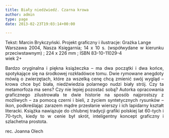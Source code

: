 ```yaml
---
title: Biały niedźwiedź. Czarna krowa
author: admin
type: page
date: 2013-02-23T19:03:14+00:00

---
```

<p style="text-align: justify;">
  Tekst: Marcin Brykczyński. Projekt graficzny i ilustracje: Grażka Lange<br /> Warszawa 2004, Nasza Księgarnia; 14 x 10 s. (współwydane w kierunku przeciwstawnym) ; 224 x 226 mm ; ISBN 83-10-11029-4<br /> wiek 2+
</p>

<p style="text-align: justify;">
  Bardzo oryginalna i piękna książeczka – ma dwa początki i dwa końce, spotykające się na środkowej rozkładówce tomu. Dwie rymowane anegdoty mówią o zwierzętach, które za wszelką cenę chcą zmienić swój wygląd – krowa chce być biała, niedźwiedzia polarnego nudzi biały strój. Czy ta metamorfoza ma sens? Czy nie lepiej pozostać sobą? Autorka opracowania graficznego zilustrowała te dwie historie na sposób najprostszy z możliwych – za pomocą czerni i bieli, z życiem syntetycznych rysunków – ikon, podkreślając zarazem mądre przesłanie wierszy i ich lapidarny kształt literacki. Książka nawiązuje do chlubnej tradycji grafiki polskiej lat 60-tych i 70-tych, kiedy to w cenie był skrót, inteligentny koncept graficzny i szlachetna prostota.
</p>

<p style="text-align: justify;">
  rec. Joanna Olech
</p>